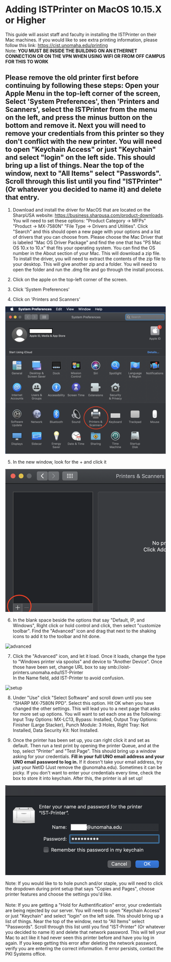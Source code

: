 # Adding ISTPrinter on MacOS 10.15.X or Higher
This guide will assist staff and faculty in installing the ISTPrinter on their Mac machines. If you would like to see extra printing information, please follow this link: https://cist.unomaha.edu/printing  
Note: **YOU MUST BE INSIDE THE BUILDING ON AN ETHERNET CONNECTION OR ON THE VPN WHEN USING WIFI OR FROM OFF CAMPUS FOR THIS TO WORK**
<br/>
## Please remove the old printer first before continuing by following these steps: Open your Apple Menu in the top-left corner of the screen, Select 'System Preferences', then 'Printers and Scanners', select the ISTPrinter from the menu on the left, and press the minus button on the bottom and remove it. Next you will need to remove your credentials from this printer so they don't conflict with the new printer. You will need to open "Keychain Access" or just "Keychain" and select "login" on the left side. This should bring up a list of things. Near the top of the window, next to "All Items" select "Passwords". Scroll through this list until you find "ISTPrinter" (Or whatever you decided to name it) and delete that entry.

1. Download and install the driver for MacOS that are located on the SharpUSA website: https://business.sharpusa.com/product-downloads. You will need to set these options: "Product Category -> MFPs" "Product -> MX-7580N" "File Type -> Drivers and Utilities". Click "Search" and this should open a new page with your options and a list of drivers that you can choose from. Please choose the Mac Driver that is labeled "Mac OS Driver Package" and find the one that has "PS Mac OS 10.x to 10.x" that fits your operating system. You can find the OS number in the About section of your Mac. This will download a zip file. To install the driver, you will need to extract the contents of the zip file to your desktop. This will give another zip and a folder. You will need to open the folder and run the .dmg file and go through the install process.

2. Click on the apple on the top-left corner of the screen.

3. Click 'System Preferences'

4. Click on 'Printers and Scanners'

![printers](pictures/printers.png)

5. In the new window, look for the + and click it

![add](pictures/add.png)

6. In the blank space beside the options that say "Default, IP, and Windows", Right click or hold control and click, then select "customize toolbar". Find the "Advanced" icon and drag that next to the shaking icons to add it to the toolbar and hit done. 

![advanced](http://g.recordit.co/yRqd8XTR3r.gif)

7. Click the "Advanced" icon, and let it load. Once it loads, change the type to "Windows printer via spoolss" and device to "Another Device". Once those have been set, change URL box to say smb://oist-printers.unomaha.edu/IST-Printer    
In the Name field, add IST-Printer to avoid confusion. 


![setup](http://g.recordit.co/wDQyFD02Mn.gif)


8. Under "Use" click "Select Software" and scroll down until you see "SHARP MX-7580N PPD". Select this option. Hit OK when you have changed the other settings. This will lead you to a next page that asks for more set up options. You will want to set each one as the following: Input Tray Options: MX-LC13, Bypass: Installed, Output Tray Options: Finisher (Large Stacker), Punch Module: 3 Holes, Right Tray: Not Installed, Data Security Kit: Not Installed.

9. Once the printer has been set up, you can right click it and set as default. Then run a test print by opening the printer Queue, and at the top, select "Printer" and "Test Page". This should bring up a window asking for your credentials. **Fill in your full UNO email address and your UNO email password to log in.** If it doesn't take your email address, try just your NetID (Just remove the @unomaha.edu). Sometimes it can be picky. If you don't want to enter your credentials every time, check the box to store it into keychain. After this, the printer is all set up!

![login](pictures/loginPrinter.png)

Note: If you would like to to hole punch and/or staple, you will need to click the dropdown during print setup that says "Copies and Pages", choose printer features and choose the settings you'd like. <br/> 
<br/>
Note: If you are getting a "Hold for Authentification" error, your credentials are being rejected by our server. You will need to open "Keychain Access" or just "Keychain" and select "login" on the left side. This should bring up a list of things. Near the top of the window, next to "All Items" select "Passwords". Scroll through this list until you find "IST-Printer" (Or whatever you decided to name it) and delete that network password. This will tell your Mac to act like it had never seen this printer before and have you log in again. If you keep getting this error after deleting the network password, verify you are entering the correct information. If error persists, contact the PKI Systems office.
